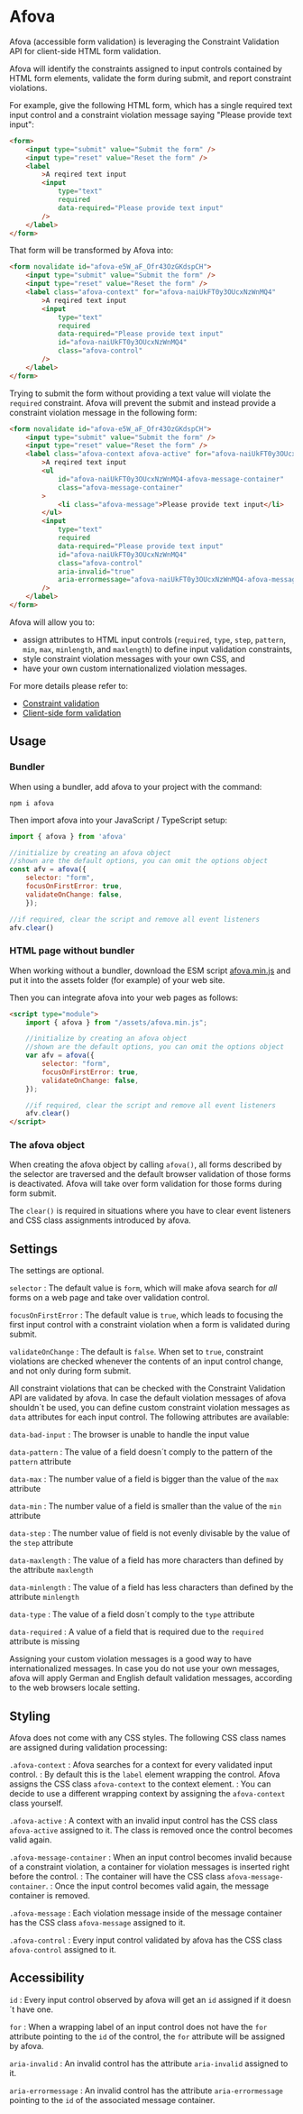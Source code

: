 # Afova

Afova (accessible form validation) is leveraging the Constraint Validation API for client-side HTML form validation.

Afova will identify the constraints assigned to input controls contained by HTML form elements, validate the form during submit, and report constraint violations.

For example, give the following HTML form, which has a single required text input control and a constraint violation message saying "Please provide text input":

```html
<form>
    <input type="submit" value="Submit the form" />
    <input type="reset" value="Reset the form" />
    <label
        >A reqired text input
        <input
            type="text"
            required
            data-required="Please provide text input"
        />
    </label>
</form>
```

That form will be transformed by Afova into:

```html
<form novalidate id="afova-e5W_aF_Ofr43OzGKdspCH">
    <input type="submit" value="Submit the form" />
    <input type="reset" value="Reset the form" />
    <label class="afova-context" for="afova-naiUkFT0y3OUcxNzWnMQ4"
        >A reqired text input
        <input
            type="text"
            required
            data-required="Please provide text input"
            id="afova-naiUkFT0y3OUcxNzWnMQ4"
            class="afova-control"
        />
    </label>
</form>
```

Trying to submit the form without providing a text value will violate the `required` constraint. Afova will prevent the submit and instead provide a constraint violation message in the following form:

```html
<form novalidate id="afova-e5W_aF_Ofr43OzGKdspCH">
    <input type="submit" value="Submit the form" />
    <input type="reset" value="Reset the form" />
    <label class="afova-context afova-active" for="afova-naiUkFT0y3OUcxNzWnMQ4"
        >A reqired text input
        <ul
            id="afova-naiUkFT0y3OUcxNzWnMQ4-afova-message-container"
            class="afova-message-container"
        >
            <li class="afova-message">Please provide text input</li>
        </ul>
        <input
            type="text"
            required
            data-required="Please provide text input"
            id="afova-naiUkFT0y3OUcxNzWnMQ4"
            class="afova-control"
            aria-invalid="true"
            aria-errormessage="afova-naiUkFT0y3OUcxNzWnMQ4-afova-message-container"
        />
    </label>
</form>
```

Afova will allow you to:
- assign attributes to HTML input controls (`required`, `type`, `step`, `pattern`, `min`, `max`, `minlength`, and `maxlength`) to define input validation constraints,
- style constraint violation messages with your own CSS, and
- have your own custom internationalized violation messages.

For more details please refer to:

- [Constraint validation](https://developer.mozilla.org/en-US/docs/Web/HTML/Constraint_validation)
- [Client-side form validation](https://developer.mozilla.org/en-US/docs/Learn/Forms/Form_validation)

## Usage

### Bundler

When using a bundler, add afova to your project with the command:

```shell
npm i afova
```

Then import afova into your JavaScript / TypeScript setup:

```js
import { afova } from 'afova'

//initialize by creating an afova object
//shown are the default options, you can omit the options object
const afv = afova({
    selector: "form",
    focusOnFirstError: true,
    validateOnChange: false,
    });

//if required, clear the script and remove all event listeners
afv.clear()
```

### HTML page without bundler

When working without a bundler, download the ESM script <a href="https://raw.githubusercontent.com/ulfschneider/afova/refs/heads/main/dist/afova.min.js" download="afova.min.js">afova.min.js</a> and put it into the assets folder (for example) of your web site.

Then you can integrate afova into your web pages as follows:

```html
<script type="module">
    import { afova } from "/assets/afova.min.js";

    //initialize by creating an afova object
    //shown are the default options, you can omit the options object
    var afv = afova({
        selector: "form",
        focusOnFirstError: true,
        validateOnChange: false,
    });

    //if required, clear the script and remove all event listeners
    afv.clear()
</script>
```

### The afova object

When creating the afova object by calling `afova()`, all forms described by the selector are traversed
and the default browser validation of those forms is deactivated.
Afova will take over form validation for those forms during form submit.

The `clear()` is required in situations where you have to clear event listeners and CSS class assignments introduced by afova.

## Settings

The settings are optional.

`selector`
: The default value is `form`, which will make afova search for *all* forms on a web page and take over validation control.

`focusOnFirstError`
: The default value is `true`, which leads to focusing the first input control with a constraint violation when a form is validated during submit.

`validateOnChange`
: The default is `false`. When set to `true`, constraint violations are checked whenever the contents of an input control change, and not only during form submit.

All constraint violations that can be checked with the Constraint Validation API are validated by afova.
In case the default violation messages of afova shouldn´t be used, you can define custom constraint violation messages
as `data` attributes for each input control. The following attributes are available:

`data-bad-input`
: The browser is unable to handle the input value

`data-pattern`
: The value of a field doesn´t comply to the pattern of the `pattern` attribute

`data-max`
: The number value of a field is bigger than the value of the `max` attribute

`data-min`
: The number value of a field is smaller than the value of the `min` attribute

`data-step`
: The number value of field is not evenly divisable by the value of the `step` attribute

`data-maxlength`
: The value of a field has more characters than defined by the attribute `maxlength`

`data-minlength`
: The value of a field has less characters than defined by the attribute `minlength`

`data-type`
: The value of a field dosn´t comply to the `type` attribute

`data-required`
: A value of a field that is required due to the `required` attribute is missing

Assigning your custom violation messages is a good way to have internationalized messages. In case you do not use your own messages, afova will apply German and English default validation messages, according to the web browsers locale setting.

## Styling

Afova does not come with any CSS styles. The following CSS class names are assigned during validation processing:

`.afova-context`
: Afova searches for a context for every validated input control.
: By default this is the `label` element wrapping the control. Afova assigns the CSS class `afova-context` to the context element.
: You can decide to use a different wrapping context by assigning the `afova-context` class yourself.

`.afova-active`
: A context with an invalid input control has the CSS class `afova-active` assigned to it. The class is removed once the control becomes valid again.

`.afova-message-container`
: When an input control becomes invalid because of a constraint violation, a container for violation messages is inserted right before the control.
: The container will have the CSS class `afova-message-container`.
: Once the input control becomes valid again, the message container is removed.

`.afova-message`
: Each violation message inside of the message container has the CSS class `afova-message` assigned to it.

`.afova-control`
: Every input control validated by afova has the CSS class `afova-control` assigned to it.


## Accessibility

`id`
: Every input control observed by afova will get an `id` assigned if it doesn´t have one.

`for`
: When a wrapping label of an input control does not have the `for` attribute pointing to the `id` of the control, the `for` attribute will be assigned by afova.

`aria-invalid`
: An invalid control has the attribute `aria-invalid` assigned to it.

`aria-errormessage`
: An invalid control has the attribute `aria-errormessage` pointing to the `id` of the associated message container.
